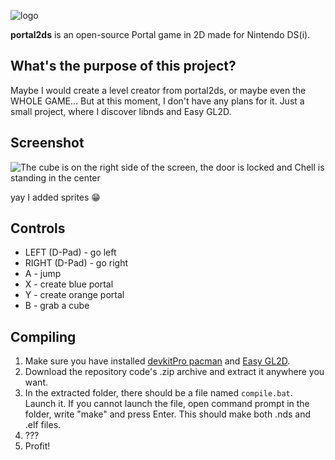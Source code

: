 ![logo](https://github.com/GriShafir/portal2ds/assets/67635528/c8d5c4e8-9eb6-4b39-889b-4de391ad3848)


**portal2ds** is an open-source Portal game in 2D made for Nintendo DS(i).

## What's the purpose of this project?
Maybe I would create a level creator from portal2ds, or maybe even the WHOLE GAME... But at this moment, I don't have any plans for it. Just a small project, where I discover libnds and Easy GL2D.

## Screenshot
![The cube is on the right side of the screen, the door is locked and Chell is standing in the center](https://github.com/GriShafir/portal2ds/assets/67635528/e5f4cf6d-a20c-45ef-8009-54b853f098e0)



yay I added sprites 😁

## Controls
- LEFT (D-Pad) - go left
- RIGHT (D-Pad) - go right
- A - jump
- X - create blue portal
- Y - create orange portal
- B - grab a cube

## Compiling
1. Make sure you have installed [devkitPro pacman](https://devkitpro.org/wiki/Getting_Started) and [Easy GL2D](https://github.com/DeathCamel57/libgl2d_ds).
2. Download the repository code's .zip archive and extract it anywhere you want.
3. In the extracted folder, there should be a file named `compile.bat`. Launch it. If you cannot launch the file, open command prompt in the folder, write "make" and press Enter. This should make both .nds and .elf files.
4. ???
5. Profit!
